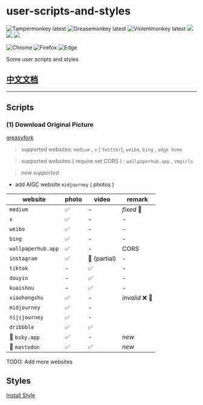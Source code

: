 
# user-scripts-and-styles

![Tampermonkey latest](https://img.shields.io/badge/🦍%20Tampermonkey-latest-lightgrey.svg?style=flat-square&labelColor=999&color=555)
![Greasemonkey latest](https://img.shields.io/badge/🐒%20Greasemonkey-latest-lightgrey.svg?style=flat-square&labelColor=999&color=555)
![Violentmonkey latest](https://img.shields.io/badge/🦧%20Violentmonkey-latest-lightgrey.svg?style=flat-square&labelColor=999&color=555)
[![](https://data.jsdelivr.com/v1/package/gh/hzfi/user-scripts-and-styles/badge)](https://www.jsdelivr.com/package/gh/hzfi/user-scripts-and-styles)
[![](https://img.shields.io/badge/greasyfork-hz2-lightgrey.svg?style=flat-square&labelColor=999&color=555)](https://greasyfork.org/zh-CN/users/89722-hz2)
[![](https://img.shields.io/badge/userstyles-yunSam-lightgrey.svg?style=flat-square&labelColor=999&color=555)](https://userstyles.org/users/277694)

![Chrome](https://img.shields.io/static/v1.svg?style=flat-square&label=Chrome&message=latest&color=yellow&labelColor=999&logo=google-chrome&logoColor=fff)
![Firefox](https://img.shields.io/static/v1.svg?style=flat-square&label=Firefox&message=latest&color=ff6d18&labelColor=999&logo=firefox-browser&logoColor=fff)
![Edge](https://img.shields.io/static/v1.svg?style=flat-square&label=Edge&message=latest&color=2ec1de&labelColor=999&logo=microsoft-edge&logoColor=fff)

Some user scripts and styles

## [中文文档](./README-zh.md)

---

## Scripts

### (1) Download Original Picture

[greasyfork](https://greasyfork.org/zh-CN/scripts/396746-download-original-picture)

> supported websites: `medium` , `x` ( `twitter`), `weibo`, `bing` , `edge home`

> supported websites ( require set CORS ) : `wallpaperhub.app` , `vmgirls`

> *new supported*

- add AIGC website `midjourney` ( photos )

| website | photo | video | remark |
| --- | --- | --- | --- |
| `medium` | ✅ | - | *fixed* 🔨 |
| `x` | ✅ | - | - |
| `weibo` | ✅ | - | - |
| `bing` | ✅ | - | - |
| `wallpaperhub.app` | ✅ | - | CORS |
| `instagram` | ✅ | 🔘 (partial) | - |
| `tiktok` | - | ✅ | - |
| `douyin` | - | ✅ | - |
| `kuaishou` | - | ✅ | - |
| `xiaohongshu` | ✅ | - | *invalid* ❌ 🚧 |
| `midjourney` | ✅ | - | |
| `nijijourney` | ✅ | - | |
| `dribbble` | ✅ | ✅ | |
| 🦋 `bsky.app` | ✅ | - | *new*  |
| 🦣 `mastodon` | ✅ | ✅ | *new*  |

TODO: Add more websites

## Styles

[Install Style](https://ext.firefoxcn.net/xstyle/install/open.html?name=西贝2024&code=https://raw.githubusercontent.com/hzfi/user-scripts-and-styles/master/styles/cb2023.css)
